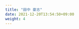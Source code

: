 ```yaml
---
title: "田中 豪志"
date: 2021-12-20T13:54:50+09:00
weight: 4
---
```

<!-- 連絡方法やどんな知識・技術を持っているか書くページです -->